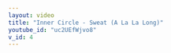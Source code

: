 ```yaml
---
layout: video
title: "Inner Circle - Sweat (A La La Long)"
youtube_id: "uc2UEfWjvo8"
v_id: 4
---
```

